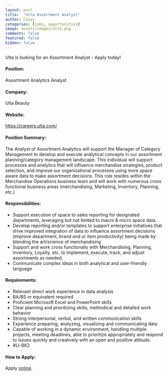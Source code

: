 ```yaml
---
layout: post
title:  "Ulta Assortment Analyst"
author: Casey
categories: [jobs, opportunities]
image: assets/images/ulta.png
comments: false
featured: false
hidden: false
---
```

Ulta is looking for an Assortment Analyst - Apply today!

#### Position:
Assortment Analytics Analyst

#### Company:
Ulta Beauty

#### Website:
<a href="https://careers.ulta.com/">https://careers.ulta.com/</a>

#### Position Summary:
The Analyst of Assortment Analytics will support the Manager of Category Management to develop and execute analytical concepts in our assortment planning/category management landscape. This individual will support processes and analytics that will influence merchandise strategies, product selection, and improve our organizational processes using more space aware data to make assortment decisions. This role resides within the Merchandise Operations business team and will work with numerous cross functional business areas (merchandising, Marketing, Inventory, Planning, etc.)


#### Responsibilities:
- Support execution of space to sales reporting for designated departments, leveraging but not limited to macro & micro space data.
- Develop reporting and/or templates to support enterprise initiatives that drive improved integration of data to influence assortment decisions (improve department, brand and or item productivity) being made by blending the art/science of merchandising
- Support and work cross functionally with Merchandising, Planning, Inventory,  Loyalty, etc. to implement, execute, track, and adjust assortments as needed.
- Communicate complex ideas in both analytical and user-friendly language

#### Requirements:
- Relevant direct work experience in data analysis
- BA/BS or equivalent required
- Proficient Microsoft Excel and PowerPoint skills
- Clear planning and prioritizing skills; methodical and detailed work behavior
- Strong interpersonal, verbal, and written communication skills
- Experience preparing, analyzing, visualizing and communicating data
- Capable of working in a dynamic environment, handling multiple projects, meeting deadlines, able to prioritize appropriately and respond to issues quickly and creatively with an open and positive attitude.
- #LI-BK2

#### How to Apply:
Apply <a href="https://careers.ulta.com/posting/assortment-analytics-analyst-i/38591/?utm_source=CareerArc">online</a>.